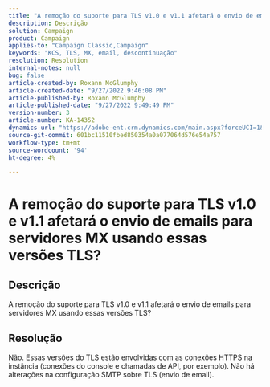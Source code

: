 ```yaml
---
title: "A remoção do suporte para TLS v1.0 e v1.1 afetará o envio de emails para servidores MX usando essas versões TLS?"
description: Descrição
solution: Campaign
product: Campaign
applies-to: "Campaign Classic,Campaign"
keywords: "KCS, TLS, MX, email, descontinuação"
resolution: Resolution
internal-notes: null
bug: false
article-created-by: Roxann McGlumphy
article-created-date: "9/27/2022 9:46:08 PM"
article-published-by: Roxann McGlumphy
article-published-date: "9/27/2022 9:49:49 PM"
version-number: 3
article-number: KA-14352
dynamics-url: "https://adobe-ent.crm.dynamics.com/main.aspx?forceUCI=1&pagetype=entityrecord&etn=knowledgearticle&id=e75a27cb-ad3e-ed11-9db1-00224808613b"
source-git-commit: 601bc11510fbed850354a0a077064d576e54a757
workflow-type: tm+mt
source-wordcount: '94'
ht-degree: 4%

---
```


# A remoção do suporte para TLS v1.0 e v1.1 afetará o envio de emails para servidores MX usando essas versões TLS?

## Descrição


A remoção do suporte para TLS v1.0 e v1.1 afetará o envio de emails para servidores MX usando essas versões TLS?


## Resolução


Não. Essas versões do TLS estão envolvidas com as conexões HTTPS na instância (conexões do console e chamadas de API, por exemplo). Não há alterações na configuração SMTP sobre TLS (envio de email).
